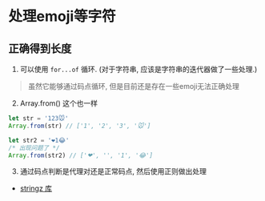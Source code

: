 # 处理emoji等字符

## 正确得到长度

1. 可以使用 `for...of` 循环. (对于字符串, 应该是字符串的迭代器做了一些处理.)
  > 虽然它能够通过码点循环, 但是目前还是存在一些emoji无法正确处理
2. Array.from() 这个也一样 


```js
let str = '123🐭'
Array.from(str) // ['1', '2', '3', '🐭']

let str2 = '❤️1😂'
/* 出现问题了 */
Array.from(str2) // ['❤', '️', '1', '😂'] 
```


3. 通过码点判断是代理对还是正常码点, 然后使用正则做出处理
  + [stringz 库](https://www.npmjs.com/package/stringz)